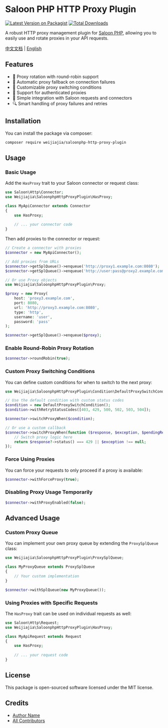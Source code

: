 # Saloon PHP HTTP Proxy Plugin

[![Latest Version on Packagist](https://img.shields.io/packagist/v/weijiajia/saloonphp-http-proxy-plugin.svg)](https://packagist.org/packages/weijiajia/saloonphp-http-proxy-plugin)
[![Total Downloads](https://img.shields.io/packagist/dt/weijiajia/saloonphp-http-proxy-plugin.svg)](https://packagist.org/packages/weijiajia/saloonphp-http-proxy-plugin)

A robust HTTP proxy management plugin for [Saloon PHP](https://github.com/saloonphp/saloon), allowing you to easily use and rotate proxies in your API requests.

[中文文档](README.zh.md) | [English](README.md)
## Features

- 🔄 Proxy rotation with round-robin support
- 🔌 Automatic proxy fallback on connection failures
- 🔀 Customizable proxy switching conditions
- 🔐 Support for authenticated proxies
- 🧩 Simple integration with Saloon requests and connectors
- 🔍 Smart handling of proxy failures and retries

## Installation

You can install the package via composer:

```bash
composer require weijiajia/saloonphp-http-proxy-plugin
```

## Usage

### Basic Usage

Add the `HasProxy` trait to your Saloon connector or request class:

```php
use Saloon\Http\Connector;
use Weijiajia\SaloonphpHttpProxyPlugin\HasProxy;

class MyApiConnector extends Connector
{
    use HasProxy;
    
    // ... your connector code
}
```

Then add proxies to the connector or request:

```php
// Create a connector with proxies
$connector = new MyApiConnector();

// Add proxies from URLs
$connector->getSplQueue()->enqueue('http://proxy1.example.com:8080');
$connector->getSplQueue()->enqueue('http://user:pass@proxy2.example.com:8080');

// Or use Proxy objects
use Weijiajia\SaloonphpHttpProxyPlugin\Proxy;

$proxy = new Proxy(
    host: 'proxy3.example.com',
    port: 8080,
    url: 'http://proxy3.example.com:8080',
    type: 'http',
    username: 'user',
    password: 'pass'
);

$connector->getSplQueue()->enqueue($proxy);
```

### Enable Round-Robin Proxy Rotation

```php
$connector->roundRobin(true);
```

### Custom Proxy Switching Conditions

You can define custom conditions for when to switch to the next proxy:

```php
use Weijiajia\SaloonphpHttpProxyPlugin\Condition\DefaultProxySwitchCondition;

// Use the default condition with custom status codes
$condition = new DefaultProxySwitchCondition();
$condition->withRetryStatusCodes([403, 429, 500, 502, 503, 504]);

$connector->switchProxyWhen($condition);

// Or use a custom callback
$connector->switchProxyWhen(function ($response, $exception, $pendingRequest) {
    // Switch proxy logic here
    return $response?->status() === 429 || $exception !== null;
});
```

### Force Using Proxies

You can force your requests to only proceed if a proxy is available:

```php
$connector->withForceProxy(true);
```

### Disabling Proxy Usage Temporarily

```php
$connector->withProxyEnabled(false);
```

## Advanced Usage

### Custom Proxy Queue

You can implement your own proxy queue by extending the `ProxySplQueue` class:

```php
use Weijiajia\SaloonphpHttpProxyPlugin\ProxySplQueue;

class MyProxyQueue extends ProxySplQueue
{
    // Your custom implementation
}

$connector->withSplQueue(new MyProxyQueue());
```

### Using Proxies with Specific Requests

The `HasProxy` trait can be used on individual requests as well:

```php
use Saloon\Http\Request;
use Weijiajia\SaloonphpHttpProxyPlugin\HasProxy;

class MyApiRequest extends Request
{
    use HasProxy;
    
    // ... your request code
}
```

## License

This package is open-sourced software licensed under the MIT license.

## Credits

- [Author Name](https://github.com/weijiajia)
- [All Contributors](../../contributors)
